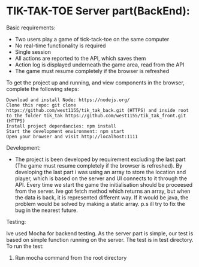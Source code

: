 # TIK-TAK-TOE Server part(BackEnd):

Basic requirements: 


* Two users play a game of tick-tack-toe on the same computer 
* No real-time functionality is required 
* Single session 
* All actions are reported to the API, which saves them 
* Action log is displayed underneath the game area, read from the API 
* The game must resume completely if the browser is refreshed


To get the project up and running, and view components in the browser, complete the following steps:

    Download and install Node: https://nodejs.org/
    Clone this repo: git clone https://github.com/west1155/tik_tak_back.git (HTTPS) and inside root to the folder tik_tak https://github.com/west1155/tik_tak_front.git (HTTPS)
    Install project dependancies: npm install
    Start the development environment: npm start
    Open your browser and visit http://localhost:1111

Development:


* The project is been developed by requirement excluding the last part (The game must resume completely if the browser is refreshed). 
By developing the last part i was using an array to store the location and player, which is based on the server and UI connects to it through the API.
Every time we start the game the initialisation should be proceesed from the server. Ive got fetch method which returns an array, but when the data is back, it is represented different way. 
If it would be java, the problem would be solved by making a static array.
p.s ill try to fix the bug in the nearest future.



Testing:

Ive used Mocha for backend testing.
As the server part is simple, our test is based on simple function running on the server.
The test is in test directory.
To run the test:

1. Run mocha command from the root directory






